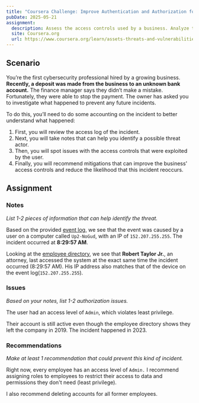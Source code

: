 ```yaml
---
title: "Coursera Challenge: Improve Authentication and Authorization for a Small Business"
pubDate: 2025-05-21
assignment:
  description: Assess the access controls used by a business. Analyze their current process, identify issues, and make recommendations to improve their security practices.
  site: Coursera.org
  url: https://www.coursera.org/learn/assets-threats-and-vulnerabilities/assignment-submission/waX2u/activity-improve-authentication-authorization-and-accounting-for-a-small/attempt
---
```


## Scenario

You’re the first cybersecurity professional hired by a growing business. **Recently, a deposit was made from the business to an unknown bank account.** The finance manager says they didn’t make a mistake. Fortunately, they were able to stop the payment. The owner has asked you to investigate what happened to prevent any future incidents.

To do this, you’ll need to do some accounting on the incident to better understand what happened:

1. First, you will review the access log of the incident.
2. Next, you will take notes that can help you identify a possible threat actor.
3. Then, you will spot issues with the access controls that were exploited by the user.
4. Finally, you will recommend mitigations that can improve the business' access controls and reduce the likelihood that this incident reoccurs.

## Assignment

### Notes

*List 1-2 pieces of information that can help identify the threat.*

Based on the provided [event log](https://docs.google.com/spreadsheets/d/1g1ViMiR4BiRvuRLi8GBVoOMgtvb_8y1MsO3fso1TfiI/template/preview?gid=0#gid=0), we see that the event was caused by a user on a computer called `Up2-NoGud`, with an IP of `152.207.255.255`. The incident occurred at **8:29:57 AM**.

Looking at the [employee directory](https://docs.google.com/spreadsheets/d/1g1ViMiR4BiRvuRLi8GBVoOMgtvb_8y1MsO3fso1TfiI/template/preview?gid=0#gid=0), we see that **Robert Taylor Jr.**, an attorney, last accessed the system at the exact same time the incident occurred (8:29:57 AM). His IP address also matches that of the device on the event log(`152.207.255.255`). 

### Issues

*Based on your notes, list 1-2 authorization issues.*

The user had an access level of `Admin`, which violates least privilege.

Their account is still active even though the employee directory shows they left the company in 2019. The incident happened in 2023.

### Recommendations

*Make at least 1 recommendation that could prevent this kind of incident.*

Right now, every employee has an access level of `Admin.` I recommend assigning roles to employees to restrict their access to data and permissions they don't need (least privilege).

I also recommend deleting accounts for all former employees.